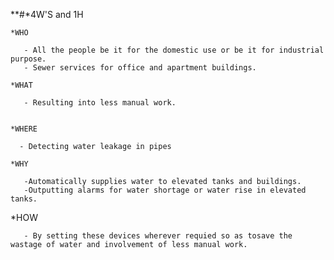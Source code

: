 **#*4W'S and 1H

    *WHO
      
       - All the people be it for the domestic use or be it for industrial purpose.
       - Sewer services for office and apartment buildings.
       
    *WHAT
    
       - Resulting into less manual work.

    
    *WHERE
      
      - Detecting water leakage in pipes
       
    *WHY
       
       -Automatically supplies water to elevated tanks and buildings.
       -Outputting alarms for water shortage or water rise in elevated tanks.
       
   *HOW
   
       - By setting these devices wherever requied so as tosave the wastage of water and involvement of less manual work.
       
